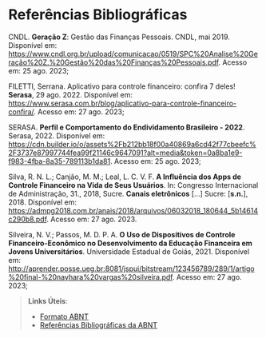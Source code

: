 # Referências Bibliográficas

CNDL. **Geração Z**: Gestão das Finanças Pessoais. CNDL, mai 2019. Disponível em: <https://www.cndl.org.br/upload/comunicacao/0519/SPC%20Analise%20Geração%20Z.%20Gestão%20das%20Finanças%20Pessoais.pdf>. Acesso em: 25 ago. 2023;

FILETTI, Serrana. Aplicativo para controle financeiro: confira 7 deles! **Serasa**, 29 ago. 2022.   Disponível em: <https://www.serasa.com.br/blog/aplicativo-para-controle-financeiro-confira/>. Acesso em: 27 ago. 2023;

SERASA. **Perfil e Comportamento do Endividamento Brasileiro - 2022**. Serasa, 2022. Disponível em: <https://cdn.builder.io/o/assets%2Fb212bb18f00a40869a6cd42f77cbeefc%2F3737e87997744fea99f21146c9647091?alt=media&token=0a8ba1e9-f983-4fba-8a35-789113b1da81>. Acesso em: 25 ago. 2023;

Silva, R. N. L.; Canjão, M. M.; Leal, L. C. V. F. **A Influência dos Apps de Controle Financeiro na Vida de Seus Usuários**. In: Congresso Internacional de Administração, 31., 2018, Sucre. **Canais eletrônicos** [...] Sucre: [**s.n.**], 2018. Disponível em: <https://admpg2018.com.br/anais/2018/arquivos/06032018_180644_5b14614c290b8.pdf>. Acesso em: 27 ago. 2023.

Silveira, N. V.; Passos, M. D. P. A. **O Uso de Dispositivos de Controle Financeiro-Econômico no Desenvolvimento da Educação Financeira em Jovens Universitários**. Universidade Estadual de Goiás, 2021. Disponível em: <http://aprender.posse.ueg.br:8081/jspui/bitstream/123456789/289/1/artigo%20final-%20nayhara%20vargas%20silveira.pdf>. Acesso em: 27 ago. 2023;


> **Links Úteis**:
> - [Formato ABNT](https://www.normastecnicas.com/abnt/)
> - [Referências Bibliográficas da ABNT](https://comunidade.rockcontent.com/referencia-bibliografica-abnt/)
